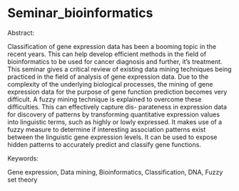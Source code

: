 # Seminar_bioinformatics

Abstract:

Classification of gene expression data has been a booming topic in the recent years. This can help
develop efficient methods in the field of bioinformatics to be used for cancer diagnosis and further, it’s
treatment. This seminar gives a critical review of existing data mining techniques being practiced in the
field of analysis of gene expression data. Due to the complexity of the underlying biological processes,
the mining of gene expression data for the purpose of gene function prediction becomes very difficult.
A fuzzy mining technique is explained to overcome these difficulties. This can effectively capture dis-
parateness in expression data for discovery of patterns by transforming quantitative expression values
into linguistic terms, such as highly or lowly expressed. It makes use of a fuzzy measure to determine
if interesting association patterns exist between the linguistic gene expression levels. It can be used to
expose hidden patterns to accurately predict and classify gene functions.

Keywords: 

Gene expression, Data mining, Bioinformatics, Classification, DNA,
Fuzzy set theory
